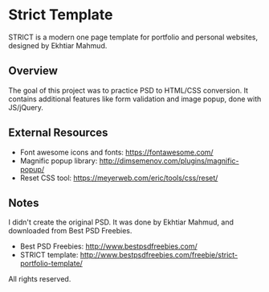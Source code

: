# Strict Template

STRICT is a modern one page template for portfolio and personal websites, designed by Ekhtiar Mahmud.

## Overview
The goal of this project was to practice PSD to HTML/CSS conversion. It contains additional features like form validation and image popup, done with JS/jQuery.

## External Resources
* Font awesome icons and fonts: https://fontawesome.com/
* Magnific popup library: http://dimsemenov.com/plugins/magnific-popup/
* Reset CSS tool: https://meyerweb.com/eric/tools/css/reset/

## Notes
I didn't create the original PSD. It was done by Ekhtiar Mahmud, and downloaded from Best PSD Freebies.

* Best PSD Freebies: http://www.bestpsdfreebies.com/
* STRICT template: http://www.bestpsdfreebies.com/freebie/strict-portfolio-template/

All rights reserved.
